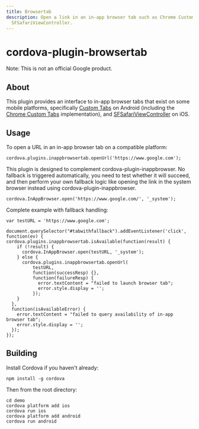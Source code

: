 ```yaml
---
title: Browsertab
description: Open a link in an in-app browser tab such as Chrome Custom Tabs or
  SFSafariViewController.
---
```


# cordova-plugin-browsertab

Note: This is not an official Google product.

## About

This plugin provides an interface to in-app browser tabs that exist on some
mobile platforms, specifically 
[Custom Tabs](http://developer.android.com/tools/support-library/features.html#custom-tabs)
on Android (including the 
[Chrome Custom Tabs](https://developer.chrome.com/multidevice/android/customtabs)
implementation), and
[SFSafariViewController](https://developer.apple.com/library/ios/documentation/SafariServices/Reference/SFSafariViewController_Ref/)
on iOS.

## Usage

To open a URL in an in-app browser tab on a compatible platform:

    cordova.plugins.inappbrowsertab.openUrl('https://www.google.com');

This plugin is designed to complement cordova-plugin-inappbrowser. No fallback
is triggered automatically, you need to test whether it will succeed, and then
perform your own fallback logic like opening the link in the system browser
instead using cordova-plugin-inappbrowser.

    cordova.InAppBrowser.open('https://www.google.com/', '_system');

Complete example with fallback handling:

    var testURL = 'https://www.google.com';

    document.querySelector("#tabwithfallback").addEventListener('click', function(ev) {
    cordova.plugins.inappbrowsertab.isAvailable(function(result) {
        if (!result) {
          cordova.InAppBrowser.open(testURL, '_system');
        } else {
          cordova.plugins.inappbrowsertab.openUrl(
              testURL,
              function(successResp) {},
              function(failureResp) {
                error.textContent = "failed to launch browser tab";
                error.style.display = '';
              });
        }
      },
      function(isAvailableError) {
        error.textContent = "failed to query availability of in-app browser tab";
        error.style.display = '';
      });
    });

## Building

Install Cordova if you haven't already:

    npm install -g cordova

Then from the root directory:

    cd demo
    cordova platform add ios
    cordova run ios
    cordova platform add android
    cordova run android

